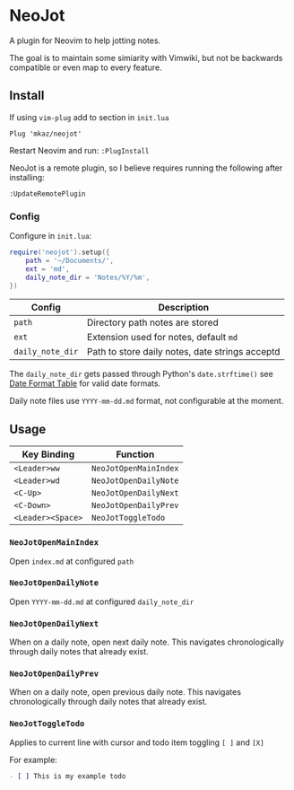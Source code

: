 
# NeoJot

A plugin for Neovim to help jotting notes.

The goal is to maintain some simiarity with Vimwiki, but not be
backwards compatible or even map to every feature.


## Install

If using `vim-plug` add to section in `init.lua`

```vim
Plug 'mkaz/neojot'
```

Restart Neovim and run: `:PlugInstall`

NeoJot is a remote plugin, so I believe requires running the following
after installing:

```
:UpdateRemotePlugin
```


### Config

Configure in `init.lua`:

```lua
require('neojot').setup({
    path = '~/Documents/',
    ext = 'md',
    daily_note_dir = 'Notes/%Y/%m',
})
```

| Config           | Description                                     |
| ---------------- | ----------------------------------------------- |
| `path`           | Directory path notes are stored                 |
| `ext`            | Extension used for notes, default `md`          |
| `daily_note_dir` | Path to store daily notes, date strings acceptd |


The `daily_note_dir` gets passed through Python's `date.strftime()` see [Date
Format Table](https://mkaz.blog/working-with-python/dates#date-format-table) for
valid date formats.

Daily note files use `YYYY-mm-dd.md` format, not configurable at the moment.

## Usage

| Key Binding       | Function              |
| ----------------- | --------------------- |
| `<Leader>ww`      | `NeoJotOpenMainIndex` |
| `<Leader>wd`      | `NeoJotOpenDailyNote` |
| `<C-Up>`          | `NeoJotOpenDailyNext` |
| `<C-Down>`        | `NeoJotOpenDailyPrev` |
| `<Leader><Space>` | `NeoJotToggleTodo`    |


### `NeoJotOpenMainIndex`

Open `index.md` at configured `path`

### `NeoJotOpenDailyNote`

Open `YYYY-mm-dd.md` at configured `daily_note_dir`

### `NeoJotOpenDailyNext`

When on a daily note, open next daily note. This navigates chronologically
through daily notes that already exist.

### `NeoJotOpenDailyPrev`

When on a daily note, open previous daily note. This navigates chronologically
through daily notes that already exist.

### `NeoJotToggleTodo`

Applies to current line with cursor and todo item toggling `[ ]` and `[X]`

For example:

```markdown
- [ ] This is my example todo
```

